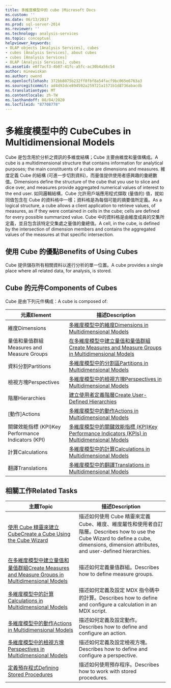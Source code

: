 ```yaml
---
title: 多維度模型中的 cube |Microsoft Docs
ms.custom: ''
ms.date: 06/13/2017
ms.prod: sql-server-2014
ms.reviewer: ''
ms.technology: analysis-services
ms.topic: conceptual
helpviewer_keywords:
- OLAP objects [Analysis Services], cubes
- cubes [Analysis Services], about cubes
- cubes [Analysis Services]
- OLAP [Analysis Services], cubes
ms.assetid: e0f7acf3-4b07-41fc-a5fc-ac30b4a56c54
author: minewiskan
ms.author: owend
ms.openlocfilehash: 372bb8075b232ff8fbf8a54facf9bc065e6763a3
ms.sourcegitcommit: ad4d92dce894592a259721a1571b1d8736abacdb
ms.translationtype: MT
ms.contentlocale: zh-TW
ms.lasthandoff: 08/04/2020
ms.locfileid: "87708778"
---
```

# <a name="cubes-in-multidimensional-models"></a><span data-ttu-id="1e5b0-102">多維度模型中的 Cube</span><span class="sxs-lookup"><span data-stu-id="1e5b0-102">Cubes in Multidimensional Models</span></span>
  <span data-ttu-id="1e5b0-103">Cube 是包含用於分析之資訊的多維度結構；Cube 主要由維度和量值構成。</span><span class="sxs-lookup"><span data-stu-id="1e5b0-103">A cube is a multidimensional structure that contains information for analytical purposes; the main constituents of a cube are dimensions and measures.</span></span> <span data-ttu-id="1e5b0-104">維度定義 Cube 的結構 (可進一步切割資料)，而量值提供使用者感興趣的彙總數值。</span><span class="sxs-lookup"><span data-stu-id="1e5b0-104">Dimensions define the structure of the cube that you use to slice and dice over, and measures provide aggregated numerical values of interest to the end user.</span></span> <span data-ttu-id="1e5b0-105">如同邏輯結構，Cube 允許用戶端應用程式擷取 (量值的) 值，就如同值包含在 Cube 的資料格中一樣；資料格是為每個可能的摘要值所定義。</span><span class="sxs-lookup"><span data-stu-id="1e5b0-105">As a logical structure, a cube allows a client application to retrieve values, of measures, as if they were contained in cells in the cube; cells are defined for every possible summarized value.</span></span> <span data-ttu-id="1e5b0-106">Cube 中的資料格是由維度成員的交集所定義，並且包含該特定交集處之量值的彙總值。</span><span class="sxs-lookup"><span data-stu-id="1e5b0-106">A cell, in the cube, is defined by the intersection of dimension members and contains the aggregated values of the measures at that specific intersection.</span></span>  
  
## <a name="benefits-of-using-cubes"></a><span data-ttu-id="1e5b0-107">使用 Cube 的優點</span><span class="sxs-lookup"><span data-stu-id="1e5b0-107">Benefits of Using Cubes</span></span>  
 <span data-ttu-id="1e5b0-108">Cube 提供儲存所有相關資料以進行分析的單一位置。</span><span class="sxs-lookup"><span data-stu-id="1e5b0-108">A cube provides a single place where all related data, for analysis, is stored.</span></span>  
  
## <a name="components-of-cubes"></a><span data-ttu-id="1e5b0-109">Cube 的元件</span><span class="sxs-lookup"><span data-stu-id="1e5b0-109">Components of Cubes</span></span>  
 <span data-ttu-id="1e5b0-110">Cube 是由下列元件構成：</span><span class="sxs-lookup"><span data-stu-id="1e5b0-110">A cube is composed of:</span></span>  
  
|<span data-ttu-id="1e5b0-111">元素</span><span class="sxs-lookup"><span data-stu-id="1e5b0-111">Element</span></span>|<span data-ttu-id="1e5b0-112">描述</span><span class="sxs-lookup"><span data-stu-id="1e5b0-112">Description</span></span>|  
|-------------|-----------------|  
|<span data-ttu-id="1e5b0-113">維度</span><span class="sxs-lookup"><span data-stu-id="1e5b0-113">Dimensions</span></span>|[<span data-ttu-id="1e5b0-114">多維度模型中的維度</span><span class="sxs-lookup"><span data-stu-id="1e5b0-114">Dimensions in Multidimensional Models</span></span>](dimensions-in-multidimensional-models.md)|  
|<span data-ttu-id="1e5b0-115">量值和量值群組</span><span class="sxs-lookup"><span data-stu-id="1e5b0-115">Measures and Measure Groups</span></span>|[<span data-ttu-id="1e5b0-116">在多維度模型中建立量值和量值群組</span><span class="sxs-lookup"><span data-stu-id="1e5b0-116">Create Measures and Measure Groups in Multidimensional Models</span></span>](create-measures-and-measure-groups-in-multidimensional-models.md)|  
|<span data-ttu-id="1e5b0-117">資料分割</span><span class="sxs-lookup"><span data-stu-id="1e5b0-117">Partitions</span></span>|[<span data-ttu-id="1e5b0-118">多維度模型中的分割區</span><span class="sxs-lookup"><span data-stu-id="1e5b0-118">Partitions in Multidimensional Models</span></span>](partitions-in-multidimensional-models.md)|  
|<span data-ttu-id="1e5b0-119">檢視方塊</span><span class="sxs-lookup"><span data-stu-id="1e5b0-119">Perspectives</span></span>|[<span data-ttu-id="1e5b0-120">多維度模型中的檢視方塊</span><span class="sxs-lookup"><span data-stu-id="1e5b0-120">Perspectives in Multidimensional Models</span></span>](perspectives-in-multidimensional-models.md)|  
|<span data-ttu-id="1e5b0-121">階層</span><span class="sxs-lookup"><span data-stu-id="1e5b0-121">Hierarchies</span></span>|[<span data-ttu-id="1e5b0-122">建立使用者定義階層</span><span class="sxs-lookup"><span data-stu-id="1e5b0-122">Create User-Defined Hierarchies</span></span>](user-defined-hierarchies-create.md)|  
|<span data-ttu-id="1e5b0-123">[動作]</span><span class="sxs-lookup"><span data-stu-id="1e5b0-123">Actions</span></span>|[<span data-ttu-id="1e5b0-124">多維度模型中的動作</span><span class="sxs-lookup"><span data-stu-id="1e5b0-124">Actions in Multidimensional Models</span></span>](actions-in-multidimensional-models.md)|  
|<span data-ttu-id="1e5b0-125">關鍵效能指標 (KPI)</span><span class="sxs-lookup"><span data-stu-id="1e5b0-125">Key Performance Indicators (KPI)</span></span>|[<span data-ttu-id="1e5b0-126">多維度模型中的關鍵效能指標 &#40;KPI&#41;</span><span class="sxs-lookup"><span data-stu-id="1e5b0-126">Key Performance Indicators &#40;KPIs&#41; in Multidimensional Models</span></span>](key-performance-indicators-kpis-in-multidimensional-models.md)|  
|<span data-ttu-id="1e5b0-127">計算</span><span class="sxs-lookup"><span data-stu-id="1e5b0-127">Calculations</span></span>|[<span data-ttu-id="1e5b0-128">多維度模型中的計算</span><span class="sxs-lookup"><span data-stu-id="1e5b0-128">Calculations in Multidimensional Models</span></span>](calculations-in-multidimensional-models.md)|  
|<span data-ttu-id="1e5b0-129">翻譯</span><span class="sxs-lookup"><span data-stu-id="1e5b0-129">Translations</span></span>|[<span data-ttu-id="1e5b0-130">多維度模型中的翻譯</span><span class="sxs-lookup"><span data-stu-id="1e5b0-130">Translations in Multidimensional Models</span></span>](translations-in-multidimensional-models-analysis-services.md)|  
  
## <a name="related-tasks"></a><span data-ttu-id="1e5b0-131">相關工作</span><span class="sxs-lookup"><span data-stu-id="1e5b0-131">Related Tasks</span></span>  
  
|<span data-ttu-id="1e5b0-132">主題</span><span class="sxs-lookup"><span data-stu-id="1e5b0-132">Topic</span></span>|<span data-ttu-id="1e5b0-133">描述</span><span class="sxs-lookup"><span data-stu-id="1e5b0-133">Description</span></span>|  
|-----------|-----------------|  
|[<span data-ttu-id="1e5b0-134">使用 Cube 精靈來建立 Cube</span><span class="sxs-lookup"><span data-stu-id="1e5b0-134">Create a Cube Using the Cube Wizard</span></span>](create-a-cube-using-the-cube-wizard.md)|<span data-ttu-id="1e5b0-135">描述如何使用 Cube 精靈來定義 Cube、維度、維度屬性和使用者自訂階層。</span><span class="sxs-lookup"><span data-stu-id="1e5b0-135">Describes how to use the Cube Wizard to define a cube, dimensions, dimension attributes, and user-defined hierarchies.</span></span>|  
|[<span data-ttu-id="1e5b0-136">在多維度模型中建立量值和量值群組</span><span class="sxs-lookup"><span data-stu-id="1e5b0-136">Create Measures and Measure Groups in Multidimensional Models</span></span>](create-measures-and-measure-groups-in-multidimensional-models.md)|<span data-ttu-id="1e5b0-137">描述如何定義量值群組。</span><span class="sxs-lookup"><span data-stu-id="1e5b0-137">Describes how to define measure groups.</span></span>|  
|[<span data-ttu-id="1e5b0-138">多維度模型中的計算</span><span class="sxs-lookup"><span data-stu-id="1e5b0-138">Calculations in Multidimensional Models</span></span>](calculations-in-multidimensional-models.md)|<span data-ttu-id="1e5b0-139">描述如何定義及設定 MDX 指令碼中的計算。</span><span class="sxs-lookup"><span data-stu-id="1e5b0-139">Describes how to define and configure a calculation in an MDX script.</span></span>|  
|[<span data-ttu-id="1e5b0-140">多維度模型中的動作</span><span class="sxs-lookup"><span data-stu-id="1e5b0-140">Actions in Multidimensional Models</span></span>](actions-in-multidimensional-models.md)|<span data-ttu-id="1e5b0-141">描述如何定義及設定動作。</span><span class="sxs-lookup"><span data-stu-id="1e5b0-141">Describes how to define and configure an action.</span></span>|  
|[<span data-ttu-id="1e5b0-142">多維度模型中的檢視方塊</span><span class="sxs-lookup"><span data-stu-id="1e5b0-142">Perspectives in Multidimensional Models</span></span>](perspectives-in-multidimensional-models.md)|<span data-ttu-id="1e5b0-143">描述如何定義及設定檢視方塊。</span><span class="sxs-lookup"><span data-stu-id="1e5b0-143">Describes how to define and configure a perspective.</span></span>|  
|[<span data-ttu-id="1e5b0-144">定義預存程式</span><span class="sxs-lookup"><span data-stu-id="1e5b0-144">Defining Stored Procedures</span></span>](../multidimensional-models-extending-olap-stored-procedures/defining-stored-procedures.md)|<span data-ttu-id="1e5b0-145">描述如何使用預存程序。</span><span class="sxs-lookup"><span data-stu-id="1e5b0-145">Describes how to work with stored procedures.</span></span>|  
  
  
